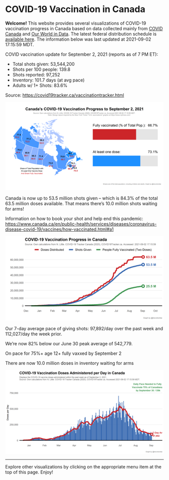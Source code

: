 COVID-19 Vaccination in Canada
==============================

**Welcome!** This website provides several visualizations of COVID-19
vaccination progress in Canada based on data collected mainly from
[COVID Canada](https://covid19tracker.ca/vaccinationtracker.html) and
[Our World in Data](https://ourworldindata.org/covid-vaccinations). The
latest federal distribution schedule is [available
here](https://www.canada.ca/en/public-health/services/diseases/2019-novel-coronavirus-infection/prevention-risks/covid-19-vaccine-treatment/vaccine-rollout.html).
The information below was last updated at 2021-09-02 17:15:59 MDT.

COVID vaccination update for September 2, 2021 (reports as of 7 PM ET):

-   Total shots given: 53,544,200
-   Shots per 100 people: 139.8
-   Shots reported: 97,252
-   Inventory: 101.7 days (at avg pace)
-   Adults w/ 1+ Shots: 83.6%

Source:
<a href="https://covid19tracker.ca/vaccinationtracker.html" class="uri">https://covid19tracker.ca/vaccinationtracker.html</a>

![](Plots/plot_main.png)

Canada is now up to 53.5 million shots given – which is 84.3% of the
total 63.5 million doses available. That means there’s 10.0 million
shots waiting for arms!

Information on how to book your shot and help end this pandemic:
<a href="https://www.canada.ca/en/public-health/services/diseases/coronavirus-disease-covid-19/vaccines/how-vaccinated.html#a1" class="uri">https://www.canada.ca/en/public-health/services/diseases/coronavirus-disease-covid-19/vaccines/how-vaccinated.html#a1</a>

![](Plots/plot_total.png)

Our 7-day average pace of giving shots: 97,892/day over the past week
and 112,027/day the week prior.

We’re now 82% below our June 30 peak average of 542,779.

On pace for 75%+ age 12+ fully vaxxed by September 2

There are now 10.0 million doses in inventory waiting for arms

![](Plots/pace_national.png)

------------------------------------------------------------------------

Explore other visualizations by clicking on the appropriate menu item at
the top of this page. Enjoy!
